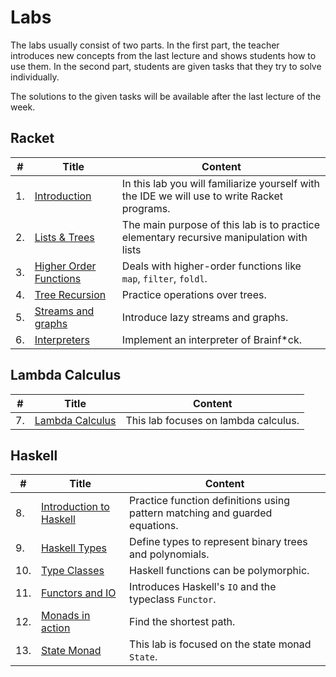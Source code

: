 # Labs

The labs usually consist of two parts. In the first part, the teacher introduces new concepts from
the last lecture and shows students how to use them. In the second part, students are given tasks
that they try to solve individually.

The solutions to the given tasks will be available after the last lecture of the week.

## Racket

| # | Title | Content |
|-|-|-|
| 1. | [Introduction](lab01) | In this lab you will familiarize yourself with the IDE we will use to write Racket  programs. |
| 2. | [Lists & Trees](lab02) | The main purpose of this lab is to practice elementary recursive manipulation with lists |
| 3. | [Higher Order Functions](lab03) | Deals with higher-order functions like `map`, `filter`, `foldl`. |
| 4. | [Tree Recursion](lab04) | Practice operations over trees. |
| 5. | [Streams and graphs](lab05) | Introduce lazy streams and graphs. |
| 6. | [Interpreters](lab06) | Implement an interpreter of Brainf*ck. |

## Lambda Calculus

| # | Title | Content |
|-|-|-|
| 7. | [Lambda Calculus](lab07) | This lab focuses on lambda calculus. |

## Haskell

| # | Title | Content |
|-|-|-|
|  8. | [Introduction to Haskell](lab08) | Practice function definitions using pattern matching and guarded equations. |
|  9. | [Haskell Types](lab09) | Define types to represent binary trees and polynomials. |
| 10. | [Type Classes](lab10) | Haskell functions can be polymorphic. |
| 11. | [Functors and IO](lab11) | Introduces Haskell's `IO` and the typeclass `Functor`. |
| 12. | [Monads in action](lab12) | Find the shortest path. |
| 13. | [State Monad](lab13) | This lab is focused on the state monad `State`. |
